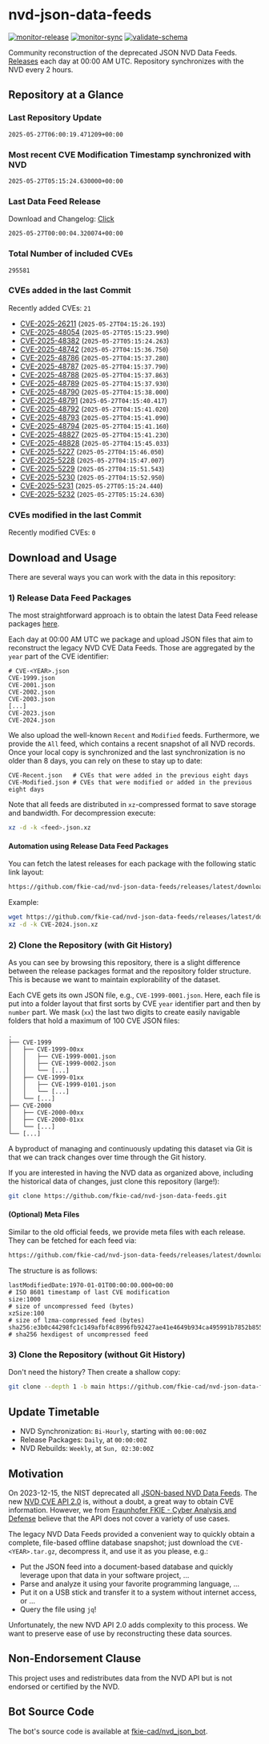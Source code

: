 # nvd-json-data-feeds

[![monitor-release](https://github.com/fkie-cad/nvd-json-data-feeds/actions/workflows/monitor_release.yml/badge.svg)](https://github.com/fkie-cad/nvd-json-data-feeds/actions/workflows/monitor_release.yml)
[![monitor-sync](https://github.com/fkie-cad/nvd-json-data-feeds/actions/workflows/monitor_sync.yml/badge.svg)](https://github.com/fkie-cad/nvd-json-data-feeds/actions/workflows/monitor_sync.yml)
[![validate-schema](https://github.com/fkie-cad/nvd-json-data-feeds/actions/workflows/validate_schema.yml/badge.svg)](https://github.com/fkie-cad/nvd-json-data-feeds/actions/workflows/validate_schema.yml)

Community reconstruction of the deprecated JSON NVD Data Feeds.
[Releases](https://github.com/fkie-cad/nvd-json-data-feeds/releases/latest) each day at 00:00 AM UTC.
Repository synchronizes with the NVD every 2 hours.

## Repository at a Glance

### Last Repository Update

```plain
2025-05-27T06:00:19.471209+00:00
```

### Most recent CVE Modification Timestamp synchronized with NVD

```plain
2025-05-27T05:15:24.630000+00:00
```

### Last Data Feed Release

Download and Changelog: [Click](https://github.com/fkie-cad/nvd-json-data-feeds/releases/latest)

```plain
2025-05-27T00:00:04.320074+00:00
```

### Total Number of included CVEs

```plain
295581
```

### CVEs added in the last Commit

Recently added CVEs: `21`

- [CVE-2025-26211](CVE-2025/CVE-2025-262xx/CVE-2025-26211.json) (`2025-05-27T04:15:26.193`)
- [CVE-2025-48054](CVE-2025/CVE-2025-480xx/CVE-2025-48054.json) (`2025-05-27T05:15:23.990`)
- [CVE-2025-48382](CVE-2025/CVE-2025-483xx/CVE-2025-48382.json) (`2025-05-27T05:15:24.263`)
- [CVE-2025-48742](CVE-2025/CVE-2025-487xx/CVE-2025-48742.json) (`2025-05-27T04:15:36.750`)
- [CVE-2025-48786](CVE-2025/CVE-2025-487xx/CVE-2025-48786.json) (`2025-05-27T04:15:37.280`)
- [CVE-2025-48787](CVE-2025/CVE-2025-487xx/CVE-2025-48787.json) (`2025-05-27T04:15:37.790`)
- [CVE-2025-48788](CVE-2025/CVE-2025-487xx/CVE-2025-48788.json) (`2025-05-27T04:15:37.863`)
- [CVE-2025-48789](CVE-2025/CVE-2025-487xx/CVE-2025-48789.json) (`2025-05-27T04:15:37.930`)
- [CVE-2025-48790](CVE-2025/CVE-2025-487xx/CVE-2025-48790.json) (`2025-05-27T04:15:38.000`)
- [CVE-2025-48791](CVE-2025/CVE-2025-487xx/CVE-2025-48791.json) (`2025-05-27T04:15:40.417`)
- [CVE-2025-48792](CVE-2025/CVE-2025-487xx/CVE-2025-48792.json) (`2025-05-27T04:15:41.020`)
- [CVE-2025-48793](CVE-2025/CVE-2025-487xx/CVE-2025-48793.json) (`2025-05-27T04:15:41.090`)
- [CVE-2025-48794](CVE-2025/CVE-2025-487xx/CVE-2025-48794.json) (`2025-05-27T04:15:41.160`)
- [CVE-2025-48827](CVE-2025/CVE-2025-488xx/CVE-2025-48827.json) (`2025-05-27T04:15:41.230`)
- [CVE-2025-48828](CVE-2025/CVE-2025-488xx/CVE-2025-48828.json) (`2025-05-27T04:15:45.033`)
- [CVE-2025-5227](CVE-2025/CVE-2025-52xx/CVE-2025-5227.json) (`2025-05-27T04:15:46.050`)
- [CVE-2025-5228](CVE-2025/CVE-2025-52xx/CVE-2025-5228.json) (`2025-05-27T04:15:47.007`)
- [CVE-2025-5229](CVE-2025/CVE-2025-52xx/CVE-2025-5229.json) (`2025-05-27T04:15:51.543`)
- [CVE-2025-5230](CVE-2025/CVE-2025-52xx/CVE-2025-5230.json) (`2025-05-27T04:15:52.950`)
- [CVE-2025-5231](CVE-2025/CVE-2025-52xx/CVE-2025-5231.json) (`2025-05-27T05:15:24.440`)
- [CVE-2025-5232](CVE-2025/CVE-2025-52xx/CVE-2025-5232.json) (`2025-05-27T05:15:24.630`)


### CVEs modified in the last Commit

Recently modified CVEs: `0`



## Download and Usage

There are several ways you can work with the data in this repository:

### 1) Release Data Feed Packages

The most straightforward approach is to obtain the latest Data Feed release packages [here](https://github.com/fkie-cad/nvd-json-data-feeds/releases/latest).

Each day at 00:00 AM UTC we package and upload JSON files that aim to reconstruct the legacy NVD CVE Data Feeds.
Those are aggregated by the `year` part of the CVE identifier:

```
# CVE-<YEAR>.json
CVE-1999.json
CVE-2001.json
CVE-2002.json
CVE-2003.json
[...]
CVE-2023.json
CVE-2024.json
```

We also upload the well-known `Recent` and `Modified` feeds.
Furthermore, we provide the `All` feed, which contains a recent snapshot of all NVD records.
Once your local copy is synchronized and the last synchronization is no older than 8 days, you can rely on these to stay up to date:

```plain
CVE-Recent.json   # CVEs that were added in the previous eight days
CVE-Modified.json # CVEs that were modified or added in the previous eight days
```

Note that all feeds are distributed in `xz`-compressed format to save storage and bandwidth.
For decompression execute:

```sh
xz -d -k <feed>.json.xz
```

#### Automation using Release Data Feed Packages

You can fetch the latest releases for each package with the following static link layout:

```sh
https://github.com/fkie-cad/nvd-json-data-feeds/releases/latest/download/CVE-<YEAR>.json.xz
```

Example:

```sh
wget https://github.com/fkie-cad/nvd-json-data-feeds/releases/latest/download/CVE-2024.json.xz
xz -d -k CVE-2024.json.xz
```

### 2) Clone the Repository (with Git History)

As you can see by browsing this repository, there is a slight difference between the release packages format and the repository folder structure.
This is because we want to maintain explorability of the dataset.

Each CVE gets its own JSON file, e.g., `CVE-1999-0001.json`.
Here, each file is put into a folder layout that first sorts by CVE `year` identifier part and then by `number` part.
We mask (`xx`) the last two digits to create easily navigable folders that hold a maximum of 100 CVE JSON files:

```plain
.
├── CVE-1999
│   ├── CVE-1999-00xx
│   │   ├── CVE-1999-0001.json
│   │   ├── CVE-1999-0002.json
│   │   └── [...]
│   ├── CVE-1999-01xx
│   │   ├── CVE-1999-0101.json
│   │   └── [...]
│   └── [...]
├── CVE-2000
│   ├── CVE-2000-00xx
│   ├── CVE-2000-01xx
│   └── [...]
└── [...]
```

A byproduct of managing and continuously updating this dataset via Git is that we can track changes over time through the Git history.

If you are interested in having the NVD data as organized above, including the historical data of changes, just clone this repository (large!):

```sh
git clone https://github.com/fkie-cad/nvd-json-data-feeds.git
```

#### (Optional) Meta Files

Similar to the old official feeds, we provide meta files with each release. They can be fetched for each feed via:

```sh
https://github.com/fkie-cad/nvd-json-data-feeds/releases/latest/download/CVE-<YEAR>.meta
```

The structure is as follows:

```plain
lastModifiedDate:1970-01-01T00:00:00.000+00:00                          # ISO 8601 timestamp of last CVE modification
size:1000                                                               # size of uncompressed feed (bytes)
xzSize:100                                                              # size of lzma-compressed feed (bytes)
sha256:e3b0c44298fc1c149afbf4c8996fb92427ae41e4649b934ca495991b7852b855 # sha256 hexdigest of uncompressed feed
```

### 3) Clone the Repository (without Git History)

Don't need the history? Then create a shallow copy:

```sh
git clone --depth 1 -b main https://github.com/fkie-cad/nvd-json-data-feeds.git
```


## Update Timetable

* NVD Synchronization: `Bi-Hourly`, starting with `00:00:00Z`
* Release Packages: `Daily`, at `00:00:00Z`
* NVD Rebuilds: `Weekly`, at `Sun, 02:30:00Z`


## Motivation

On 2023-12-15, the NIST deprecated all [JSON-based NVD Data Feeds](https://nvd.nist.gov/vuln/data-feeds#divRetirementBanner-1).
The new [NVD CVE API 2.0](https://nvd.nist.gov/developers/vulnerabilities) is, without a doubt, a great way to obtain CVE information.
However, we from [Fraunhofer FKIE - Cyber Analysis and Defense](https://www.fkie.fraunhofer.de/en/departments/cad.html) believe that the API does not cover a variety of use cases.

The legacy NVD Data Feeds provided a convenient way to quickly obtain a complete, file-based offline database snapshot; just download the `CVE-<YEAR>.tar.gz`, decompress it, and use it as you please, e.g.:

- Put the JSON feed into a document-based database and quickly leverage upon that data in your software project, ...
- Parse and analyze it using your favorite programming language, ...
- Put it on a USB stick and transfer it to a system without internet access, or ...
- Query the file using `jq`!

Unfortunately, the new NVD API 2.0 adds complexity to this process.
We want to preserve ease of use by reconstructing these data sources.

## Non-Endorsement Clause

This project uses and redistributes data from the NVD API but is not endorsed or certified by the NVD.

## Bot Source Code

The bot's source code is available at [fkie-cad/nvd\_json\_bot](https://github.com/fkie-cad/nvd_json_bot).